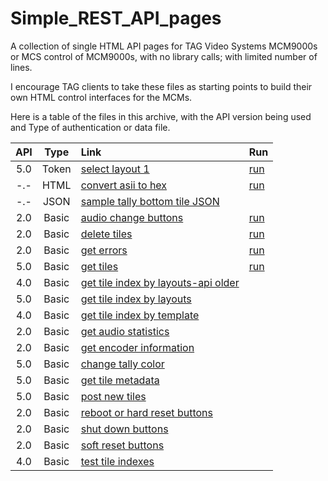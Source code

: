 # Simple_REST_API_pages
A collection of single HTML API pages for TAG Video Systems MCM9000s or MCS control of MCM9000s, with no library calls; with limited number of lines.

I encourage TAG clients to take these files as starting points to build their own HTML control interfaces for the MCMs.

Here is a table of the files in this archive, with the API version being used and Type of authentication or data file.

 API | Type | Link | Run
:---:|:---:|:---|:---
 5.0 | Token | [select layout 1](https://github.com/alochbaum/Simple_REST_API_pages/blob/main/Select_Layout.html)| [run](https://htmlpreview.github.io/?https://github.com/alochbaum/Simple_REST_API_pages/blob/main/Select_Layout.html)
 -.- | HTML | [convert asii to hex](https://github.com/alochbaum/Simple_REST_API_pages/blob/main/Calculate_Hex_Passphrase.html) | [run](https://htmlpreview.github.io/?https://github.com/alochbaum/Simple_REST_API_pages/blob/main/Calculate_Hex_Passphrase.html)|
 -.- | JSON | [sample tally bottom tile JSON](https://github.com/alochbaum/Simple_REST_API_pages/blob/main/2A%20Tally%20Bottom%20Tile.json) |
 2.0 | Basic | [audio change buttons](https://github.com/alochbaum/Simple_REST_API_pages/blob/main/Audio_Change_Buttons.html)| [run](https://htmlpreview.github.io/https://github.com/alochbaum/Simple_REST_API_pages/blob/main/Audio_Change_Buttons.html)
 2.0 | Basic |  [delete tiles](https://github.com/alochbaum/Simple_REST_API_pages/blob/main/Delete%20Tiles.html)|[run](https://htmlpreview.github.io/https://github.com/alochbaum/Simple_REST_API_pages/blob/main/Delete%20Tiles.html)
 2.0 | Basic | [get errors](https://github.com/alochbaum/Simple_REST_API_pages/blob/main/Get%20Errors.html)|[run](https://htmlpreview.github.io/https://github.com/alochbaum/Simple_REST_API_pages/blob/main/Get%20Errors.html)
 5.0 | Basic | [get tiles](https://github.com/alochbaum/Simple_REST_API_pages/blob/main/Get%20Tiles.html)|[run](https://htmlpreview.github.io/)
 4.0 | Basic | [get tile index by layouts-api older](https://github.com/alochbaum/Simple_REST_API_pages/blob/main/GetTileIndexByLayouts40.html)|
 5.0 | Basic | [get tile index by layouts](https://github.com/alochbaum/Simple_REST_API_pages/blob/main/GetTileIndexByLayouts50.html)|
 4.0 | Basic | [get tile index by template](https://github.com/alochbaum/Simple_REST_API_pages/blob/main/GetTileIndexByTemplate40.html)|
 2.0 | Basic |  [get audio statistics](https://github.com/alochbaum/Simple_REST_API_pages/blob/main/Get_Audio_Statistics.html)|
 2.0 | Basic | [get encoder information](https://github.com/alochbaum/Simple_REST_API_pages/blob/main/Get_Encoder_Info.html)|
 5.0 | Basic |  [change tally color](https://github.com/alochbaum/Simple_REST_API_pages/blob/main/MCM%20API%20Example%20to%20Change%20Tally%20Color.html)|
 5.0 | Basic |  [get tile metadata](https://github.com/alochbaum/Simple_REST_API_pages/blob/main/MCM9000%20API%20Call%20to%20Get%20Tile%20Metadata.html)|
 5.0 | Basic |  [post new tiles](https://github.com/alochbaum/Simple_REST_API_pages/blob/main/Post%20New%20Tiles.html)|
 2.0 | Basic |  [reboot or hard reset buttons](https://github.com/alochbaum/Simple_REST_API_pages/blob/main/Reboot_or_hardReset_Buttons.html)|
 2.0 | Basic |  [shut down buttons](https://github.com/alochbaum/Simple_REST_API_pages/blob/main/Shutdown_Buttons.html)
 2.0 | Basic | [soft reset buttons](https://github.com/alochbaum/Simple_REST_API_pages/blob/main/SoftReset_Buttons.html)
 4.0 | Basic | [test tile indexes](https://github.com/alochbaum/Simple_REST_API_pages/blob/main/TestTileIndexs.html)